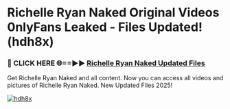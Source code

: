 # Richelle Ryan Naked Original Videos 0nlyFans Leaked - Files Updated! (hdh8x)

<h3>🔴 CLICK HERE 🌐==►► <a href="https://tinyurl.com/yckcrads" rel="nofollow">Richelle Ryan Naked Updated Files</a></h3>

Get Richelle Ryan Naked and all content. Now you can access all videos and pictures of Richelle Ryan Naked. New Updated Files 2025!

[![hdh8x](https://i.imgur.com/hpKpOFt.gif)](https://tinyurl.com/yckcrads)
